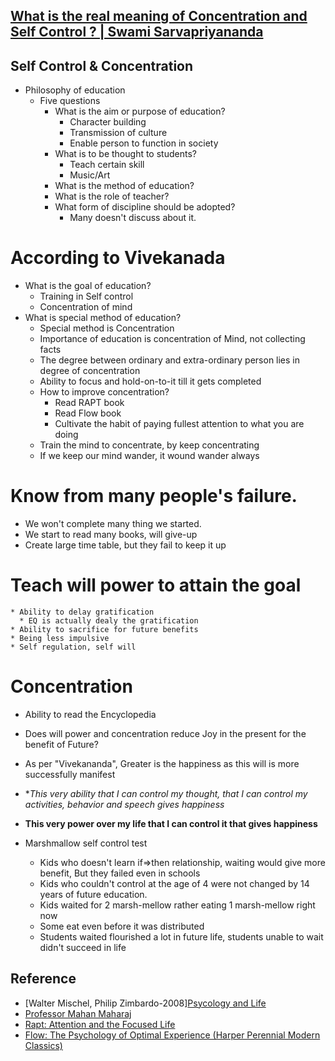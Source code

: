 ## [What is the real meaning of Concentration and Self Control ? | Swami Sarvapriyananda](https://www.youtube.com/watch?v=_TMLjeJjE2Y)

## Self Control & Concentration
* Philosophy of education
  * Five questions
    * What is the aim or purpose of education?
      * Character building
      * Transmission of culture
      * Enable person to function in society
    * What is to be thought to students?
      * Teach certain skill
      * Music/Art
    * What is the method of education?
    * What is the role of teacher?
    * What form of discipline should be adopted?
      * Many doesn't discuss about it. 

# According to Vivekanada
* What is the goal of education?
  * Training in Self control
  * Concentration of mind
* What is special method of education?
  * Special method is Concentration
  * Importance of education is concentration of Mind, not collecting facts
  * The degree between ordinary and extra-ordinary person lies in degree of concentration
  * Ability to focus and hold-on-to-it till it gets completed
  * How to improve concentration?
    * Read RAPT book
    * Read Flow book
	* Cultivate the habit of paying fullest attention to what you are doing
  * Train the mind to concentrate, by keep concentrating
  * If we keep our mind wander, it wound wander always

# Know from many people's failure.
* We won't complete many thing we started.
* We start to read many books, will give-up
* Create large time table, but they fail to keep it up

# Teach will power to attain the goal
    * Ability to delay gratification
      * EQ is actually dealy the gratification
    * Ability to sacrifice for future benefits
    * Being less impulsive
    * Self regulation, self will
# Concentration
  * Ability to read the Encyclopedia
  
* Does will power and concentration reduce Joy in the present for the benefit of Future?
 * As per "Vivekananda", Greater is the happiness as this will is more successfully manifest
 * **This very ability that I can control my thought, that I can control my activities, behavior and speech gives happiness*
 * **This very power over my life that I can control it that gives happiness** 
  

* Marshmallow self control test
  * Kids who doesn't learn if=>then relationship, waiting would give more benefit, But they failed even in schools
  * Kids who couldn't control at the age of 4 were not changed by 14 years of future education.
  * Kids waited for 2 marsh-mellow rather eating 1 marsh-mellow right now
  * Some eat even before it was distributed
  * Students waited flourished a lot in future life, students unable to wait didn't succeed in life

## Reference
* [Walter Mischel, Philip Zimbardo-2008][Psycology and Life](https://www.youtube.com/watch?v=y7t-HxuI17Y)
* [Professor Mahan Maharaj](https://www.youtube.com/watch?v=Zz0QaXERInw)
* [Rapt: Attention and the Focused Life](https://www.amazon.com/Rapt-Attention-Focused-Winifred-Gallagher/dp/0143116908)
* [Flow: The Psychology of Optimal Experience (Harper Perennial Modern Classics)](https://www.amazon.com/Flow-Psychology-Experience-Perennial-Classics/dp/0061339202/ref=pd_bxgy_14_img_2?_encoding=UTF8&pd_rd_i=0061339202&pd_rd_r=ZEW1C07646SQ148YZJDC&pd_rd_w=2k9d7&pd_rd_wg=NxHq4&psc=1&refRID=ZEW1C07646SQ148YZJDC)